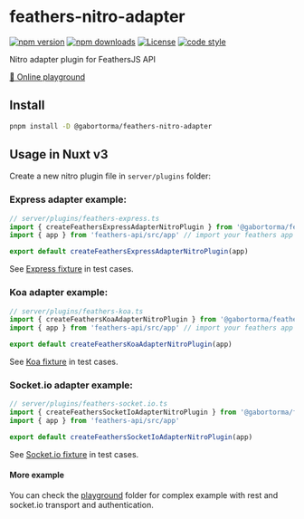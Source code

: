 # feathers-nitro-adapter

[![npm version][npm-version-src]][npm-version-href]
[![npm downloads][npm-downloads-src]][npm-downloads-href]
[![License][license-src]][license-href]
[![code style][code-style-src]][code-style-href]

Nitro adapter plugin for FeathersJS API

[🏀 Online playground](https://stackblitz.com/github/gabortorma/feathers-nitro-adapter?file=playground%2Fapp.vue)

## Install

```bash
pnpm install -D @gabortorma/feathers-nitro-adapter
```

## Usage in Nuxt v3

Create a new nitro plugin file in `server/plugins` folder:

### Express adapter example:

```ts
// server/plugins/feathers-express.ts
import { createFeathersExpressAdapterNitroPlugin } from '@gabortorma/feathers-nitro-adapter'
import { app } from 'feathers-api/src/app' // import your feathers app from workspace

export default createFeathersExpressAdapterNitroPlugin(app)
```

See [Express fixture](./test/fixtures/express/) in test cases.

### Koa adapter example:

```ts
// server/plugins/feathers-koa.ts
import { createFeathersKoaAdapterNitroPlugin } from '@gabortorma/feathers-nitro-adapter'
import { app } from 'feathers-api/src/app' // import your feathers app from workspace

export default createFeathersKoaAdapterNitroPlugin(app)
```

See [Koa fixture](./test/fixtures/koa/) in test cases.

### Socket.io adapter example:

```ts
// server/plugins/feathers-socket.io.ts
import { createFeathersSocketIoAdapterNitroPlugin } from '@gabortorma/feathers-nitro-adapter'
import { app } from 'feathers-api/src/app'

export default createFeathersSocketIoAdapterNitroPlugin(app)
```

See [Socket.io fixture](./test/fixtures/socket.io/) in test cases.

#### More example

You can check the [playground](./playground) folder for complex example with rest and socket.io transport and authentication.

<!-- Badges -->

[npm-version-src]: https://img.shields.io/npm/v/@gabortorma/feathers-nitro-adapter/latest.svg?style=flat&colorA=18181B&colorB=28CF8D
[npm-version-href]: https://npmjs.com/package/@gabortorma/feathers-nitro-adapter
[npm-downloads-src]: https://img.shields.io/npm/dm/@gabortorma/feathers-nitro-adapter.svg?style=flat&colorA=18181B&colorB=28CF8D
[npm-downloads-href]: https://npmjs.com/package/@gabortorma/feathers-nitro-adapter
[license-src]: https://img.shields.io/npm/l/@gabortorma/feathers-nitro-adapter.svg?style=flat&colorA=18181B&colorB=28CF8D
[license-href]: https://npmjs.com/package/@gabortorma/feathers-nitro-adapter
[code-style-src]: https://antfu.me/badge-code-style.svg
[code-style-href]: https://github.com/gabortorma/antfu-eslint-config
